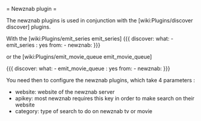= Newznab plugin =

The newznab plugins is used in conjunction with the [wiki:Plugins/discover discover] plugins.

With the [wiki:Plugins/emit_series emit_series]
{{{
discover:
  what:
    - emit_series : yes
  from: 
    - newznab:
}}}

or the [wiki:Plugins/emit_movie_queue emit_movie_queue]

{{{
discover:
  what:
    - emit_movie_queue : yes
  from: 
    - newznab:
}}}


You need then to configure the newznab plugins, which take 4 parameters :
- website: website of the newznab server
- apikey:  most newznab requires this key in order to make search on their website
- category: type of search to do on newznab tv or movie
